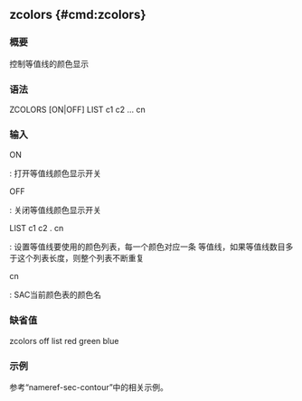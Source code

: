 ## zcolors {#cmd:zcolors}

### 概要

控制等值线的颜色显示

### 语法

ZCOLORS \[ON|OFF\] LIST c1 c2 ... cn

### 输入

ON

:   打开等值线颜色显示开关

OFF

:   关闭等值线颜色显示开关

LIST c1 c2 . cn

:   设置等值线要使用的颜色列表，每一个颜色对应一条
    等值线，如果等值线数目多于这个列表长度，则整个列表不断重复

cn

:   SAC当前颜色表的颜色名

### 缺省值

zcolors off list red green blue

### 示例

参考“nameref-sec-contour”中的相关示例。
